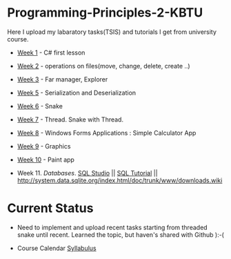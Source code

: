 # Programming-Principles-2-KBTU

Here I upload my labaratory tasks(TSIS) and tutorials I get from university course. 

* [Week 1](https://d1b10bmlvqabco.cloudfront.net/attach/jrblfrwdsdm685/i30ei1gp25gpx/jrbpmhuflnt/Lab1_PP2.pdf) - C# first lesson

* [Week 2](https://d1b10bmlvqabco.cloudfront.net/attach/jrblfrwdsdm685/i30ei1gp25gpx/jrlzs8n82e2f/Lab2_PP2.pdf) - operations on files(move, change, delete, create ..)

* [Week 3](https://d1b10bmlvqabco.cloudfront.net/attach/jrblfrwdsdm685/i30ei1gp25gpx/jrvo1550kclv/Lab3_pp2.pdf) - Far manager, Explorer

* [Week 5](https://d1b10bmlvqabco.cloudfront.net/attach/jrblfrwdsdm685/i30ei1gp25gpx/jsfodny9y6sn/TSIS4_PP2.pdf) - Serialization and Deserialization

* [Week 6](https://d1b10bmlvqabco.cloudfront.net/attach/jrblfrwdsdm685/i30ei1gp25gpx/jspon0p3htms/TSIS5.pdf) - Snake

* [Week 7](https://d1b10bmlvqabco.cloudfront.net/attach/jrblfrwdsdm685/i30ei1gp25gpx/jt9psybvdssf/TSIS6_PP2.pdf) - Thread. Snake with Thread.

* [Week 8](https://d1b10bmlvqabco.cloudfront.net/attach/jrblfrwdsdm685/i30ei1gp25gpx/jtb17weri1vt/TSIS7_PP2.pdf) - Windows Forms Applications : Simple Calculator App

* [Week 9](https://d1b10bmlvqabco.cloudfront.net/attach/jrblfrwdsdm685/i30ei1gp25gpx/ju53l681m5h3/TSIS8_PP2.pdf) - Graphics

* [Week 10](https://d1b10bmlvqabco.cloudfront.net/attach/jrblfrwdsdm685/i30ei1gp25gpx/ju53mcuw909w/TSIS9_PP2.pdf) - Paint app

* Week 11. _Databases_. [SQL Studio](https://sqlitestudio.pl/index.rvt?act=download) || [SQL Tutorial](https://www.w3schools.com/sql/)  || http://system.data.sqlite.org/index.html/doc/trunk/www/downloads.wiki

# Current Status
* Need to implement and upload recent tasks starting from threaded snake until recent. Learned the topic, but haven's shared with Github ):-(

* Course Calendar [Syllabulus](https://d1b10bmlvqabco.cloudfront.net/attach/jrblfrwdsdm685/i30ei1gp25gpx/jsbay41p6ae8/Syllabus_PP2.pdf)
